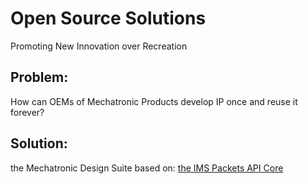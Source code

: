 # Open Source Solutions
Promoting New Innovation over Recreation
## Problem:
How can OEMs of Mechatronic Products develop IP once and reuse it forever?
## Solution:
the Mechatronic Design Suite
based on:
[the IMS Packets API Core](IMS_Packets_Core/index.html)